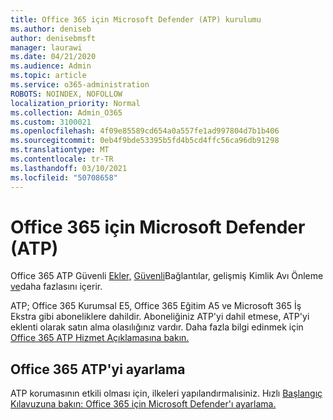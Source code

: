 ```yaml
---
title: Office 365 için Microsoft Defender (ATP) kurulumu
ms.author: deniseb
author: denisebmsft
manager: laurawi
ms.date: 04/21/2020
ms.audience: Admin
ms.topic: article
ms.service: o365-administration
ROBOTS: NOINDEX, NOFOLLOW
localization_priority: Normal
ms.collection: Admin_O365
ms.custom: 3100021
ms.openlocfilehash: 4f09e85589cd654a0a557fe1ad997804d7b1b406
ms.sourcegitcommit: 0eb4f9bde53395b5fd4b5cd4ffc56ca96db91298
ms.translationtype: MT
ms.contentlocale: tr-TR
ms.lasthandoff: 03/10/2021
ms.locfileid: "50708658"
---
```

# <a name="microsoft-defender-for-office-365-atp"></a>Office 365 için Microsoft Defender (ATP)

Office 365 ATP Güvenli [Ekler,](https://docs.microsoft.com/microsoft-365/security/office-365-security/atp-safe-attachments) [Güvenli](https://docs.microsoft.com/microsoft-365/security/office-365-security/atp-safe-links)Bağlantılar, gelişmiş Kimlik Avı Önleme [ve](https://docs.microsoft.com/microsoft-365/security/office-365-security/atp-anti-phishing)daha fazlasını içerir. 

ATP; Office 365 Kurumsal E5, Office 365 Eğitim A5 ve Microsoft 365 İş Ekstra gibi aboneliklere dahildir. Aboneliğiniz ATP'yi dahil etmese, ATP'yi eklenti olarak satın alma olasılığınız vardır. Daha fazla bilgi edinmek için [Office 365 ATP Hizmet Açıklamasına bakın.](https://docs.microsoft.com/office365/servicedescriptions/office-365-advanced-threat-protection-service-description)

## <a name="set-up-office-365-atp"></a>Office 365 ATP'yi ayarlama

ATP korumasının etkili olması için, ilkeleri yapılandırmalısiniz. Hızlı [Başlangıç Kılavuzuna bakın: Office 365 için Microsoft Defender'ı ayarlama.](https://docs.microsoft.com/microsoft-365/security/office-365-security/office-365-atp)

